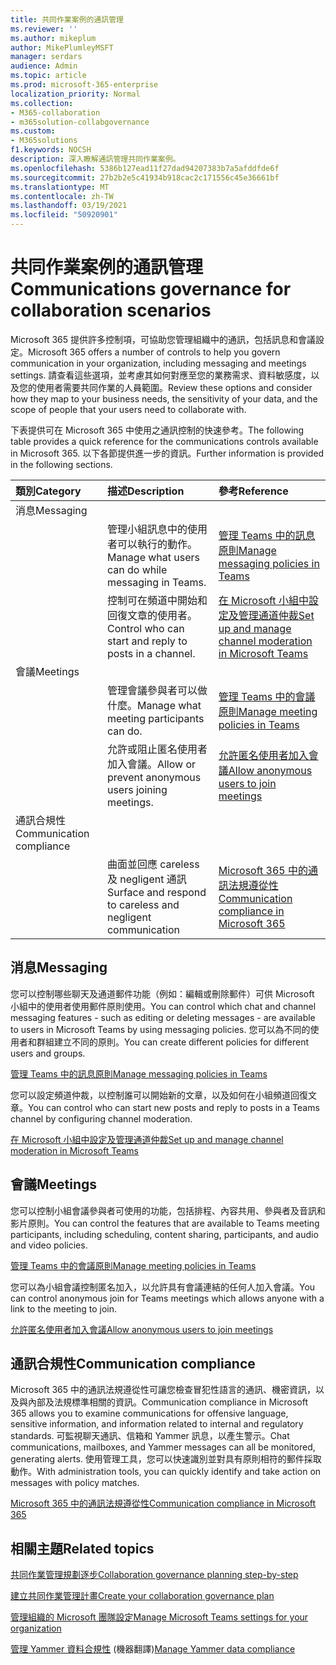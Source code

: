 ```yaml
---
title: 共同作業案例的通訊管理
ms.reviewer: ''
ms.author: mikeplum
author: MikePlumleyMSFT
manager: serdars
audience: Admin
ms.topic: article
ms.prod: microsoft-365-enterprise
localization_priority: Normal
ms.collection:
- M365-collaboration
- m365solution-collabgovernance
ms.custom:
- M365solutions
f1.keywords: NOCSH
description: 深入瞭解通訊管理共同作業案例。
ms.openlocfilehash: 5386b127ead11f27dad94207383b7a5afddfde6f
ms.sourcegitcommit: 27b2b2e5c41934b918cac2c171556c45e36661bf
ms.translationtype: MT
ms.contentlocale: zh-TW
ms.lasthandoff: 03/19/2021
ms.locfileid: "50920901"
---
```

# <a name="communications-governance-for-collaboration-scenarios"></a><span data-ttu-id="0901d-103">共同作業案例的通訊管理</span><span class="sxs-lookup"><span data-stu-id="0901d-103">Communications governance for collaboration scenarios</span></span>

<span data-ttu-id="0901d-104">Microsoft 365 提供許多控制項，可協助您管理組織中的通訊，包括訊息和會議設定。</span><span class="sxs-lookup"><span data-stu-id="0901d-104">Microsoft 365 offers a number of controls to help you govern communication in your organization, including messaging and meetings settings.</span></span> <span data-ttu-id="0901d-105">請查看這些選項，並考慮其如何對應至您的業務需求、資料敏感度，以及您的使用者需要共同作業的人員範圍。</span><span class="sxs-lookup"><span data-stu-id="0901d-105">Review these options and consider how they map to your business needs, the sensitivity of your data, and the scope of people that your users need to collaborate with.</span></span>

<span data-ttu-id="0901d-106">下表提供可在 Microsoft 365 中使用之通訊控制的快速參考。</span><span class="sxs-lookup"><span data-stu-id="0901d-106">The following table provides a quick reference for the communications controls available in Microsoft 365.</span></span> <span data-ttu-id="0901d-107">以下各節提供進一步的資訊。</span><span class="sxs-lookup"><span data-stu-id="0901d-107">Further information is provided in the following sections.</span></span>

|<span data-ttu-id="0901d-108">類別</span><span class="sxs-lookup"><span data-stu-id="0901d-108">Category</span></span>|<span data-ttu-id="0901d-109">描述</span><span class="sxs-lookup"><span data-stu-id="0901d-109">Description</span></span>|<span data-ttu-id="0901d-110">參考</span><span class="sxs-lookup"><span data-stu-id="0901d-110">Reference</span></span>|
|:-------|:----------|:--------|
|<span data-ttu-id="0901d-111">消息</span><span class="sxs-lookup"><span data-stu-id="0901d-111">Messaging</span></span>|||
||<span data-ttu-id="0901d-112">管理小組訊息中的使用者可以執行的動作。</span><span class="sxs-lookup"><span data-stu-id="0901d-112">Manage what users can do while messaging in Teams.</span></span>|[<span data-ttu-id="0901d-113">管理 Teams 中的訊息原則</span><span class="sxs-lookup"><span data-stu-id="0901d-113">Manage messaging policies in Teams</span></span>](/microsoftteams/messaging-policies-in-teams)|
||<span data-ttu-id="0901d-114">控制可在頻道中開始和回復文章的使用者。</span><span class="sxs-lookup"><span data-stu-id="0901d-114">Control who can start and reply to posts in a channel.</span></span>|[<span data-ttu-id="0901d-115">在 Microsoft 小組中設定及管理通道仲裁</span><span class="sxs-lookup"><span data-stu-id="0901d-115">Set up and manage channel moderation in Microsoft Teams</span></span>](/microsoftteams/manage-channel-moderation-in-teams)|
|<span data-ttu-id="0901d-116">會議</span><span class="sxs-lookup"><span data-stu-id="0901d-116">Meetings</span></span>|||
||<span data-ttu-id="0901d-117">管理會議參與者可以做什麼。</span><span class="sxs-lookup"><span data-stu-id="0901d-117">Manage what meeting participants can do.</span></span>|[<span data-ttu-id="0901d-118">管理 Teams 中的會議原則</span><span class="sxs-lookup"><span data-stu-id="0901d-118">Manage meeting policies in Teams</span></span>](/microsoftteams/meeting-policies-in-teams)|
||<span data-ttu-id="0901d-119">允許或阻止匿名使用者加入會議。</span><span class="sxs-lookup"><span data-stu-id="0901d-119">Allow or prevent anonymous users joining meetings.</span></span>|[<span data-ttu-id="0901d-120">允許匿名使用者加入會議</span><span class="sxs-lookup"><span data-stu-id="0901d-120">Allow anonymous users to join meetings</span></span>](/microsoftteams/meeting-settings-in-teams#allow-anonymous-users-to-join-meetings)|
|<span data-ttu-id="0901d-121">通訊合規性</span><span class="sxs-lookup"><span data-stu-id="0901d-121">Communication compliance</span></span>|||
||<span data-ttu-id="0901d-122">曲面並回應 careless 及 negligent 通訊</span><span class="sxs-lookup"><span data-stu-id="0901d-122">Surface and respond to careless and negligent communication</span></span>|[<span data-ttu-id="0901d-123">Microsoft 365 中的通訊法規遵從性</span><span class="sxs-lookup"><span data-stu-id="0901d-123">Communication compliance in Microsoft 365</span></span>](../compliance/communication-compliance.md)|

## <a name="messaging"></a><span data-ttu-id="0901d-124">消息</span><span class="sxs-lookup"><span data-stu-id="0901d-124">Messaging</span></span>

<span data-ttu-id="0901d-125">您可以控制哪些聊天及通道郵件功能（例如：編輯或刪除郵件）可供 Microsoft 小組中的使用者使用郵件原則使用。</span><span class="sxs-lookup"><span data-stu-id="0901d-125">You can control which chat and channel messaging features - such as editing or deleting messages - are available to users in Microsoft Teams by using messaging policies.</span></span> <span data-ttu-id="0901d-126">您可以為不同的使用者和群組建立不同的原則。</span><span class="sxs-lookup"><span data-stu-id="0901d-126">You can create different policies for different users and groups.</span></span>

[<span data-ttu-id="0901d-127">管理 Teams 中的訊息原則</span><span class="sxs-lookup"><span data-stu-id="0901d-127">Manage messaging policies in Teams</span></span>](/microsoftteams/messaging-policies-in-teams)

<span data-ttu-id="0901d-128">您可以設定頻道仲裁，以控制誰可以開始新的文章，以及如何在小組頻道回復文章。</span><span class="sxs-lookup"><span data-stu-id="0901d-128">You can control who can start new posts and reply to posts in a Teams channel by configuring channel moderation.</span></span>

[<span data-ttu-id="0901d-129">在 Microsoft 小組中設定及管理通道仲裁</span><span class="sxs-lookup"><span data-stu-id="0901d-129">Set up and manage channel moderation in Microsoft Teams</span></span>](/microsoftteams/manage-channel-moderation-in-teams)

## <a name="meetings"></a><span data-ttu-id="0901d-130">會議</span><span class="sxs-lookup"><span data-stu-id="0901d-130">Meetings</span></span>

<span data-ttu-id="0901d-131">您可以控制小組會議參與者可使用的功能，包括排程、內容共用、參與者及音訊和影片原則。</span><span class="sxs-lookup"><span data-stu-id="0901d-131">You can control the features that are available to Teams meeting participants, including scheduling, content sharing, participants, and audio and video policies.</span></span>

[<span data-ttu-id="0901d-132">管理 Teams 中的會議原則</span><span class="sxs-lookup"><span data-stu-id="0901d-132">Manage meeting policies in Teams</span></span>](/microsoftteams/meeting-policies-in-teams)

<span data-ttu-id="0901d-133">您可以為小組會議控制匿名加入，以允許具有會議連結的任何人加入會議。</span><span class="sxs-lookup"><span data-stu-id="0901d-133">You can control anonymous join for Teams meetings which allows anyone with a link to the meeting to join.</span></span>

[<span data-ttu-id="0901d-134">允許匿名使用者加入會議</span><span class="sxs-lookup"><span data-stu-id="0901d-134">Allow anonymous users to join meetings</span></span>](/microsoftteams/meeting-settings-in-teams#allow-anonymous-users-to-join-meetings)


## <a name="communication-compliance"></a><span data-ttu-id="0901d-135">通訊合規性</span><span class="sxs-lookup"><span data-stu-id="0901d-135">Communication compliance</span></span>

<span data-ttu-id="0901d-136">Microsoft 365 中的通訊法規遵從性可讓您檢查冒犯性語言的通訊、機密資訊，以及與內部及法規標準相關的資訊。</span><span class="sxs-lookup"><span data-stu-id="0901d-136">Communication compliance in Microsoft 365 allows you to examine communications for offensive language, sensitive information, and information related to internal and regulatory standards.</span></span> <span data-ttu-id="0901d-137">可監視聊天通訊、信箱和 Yammer 訊息，以產生警示。</span><span class="sxs-lookup"><span data-stu-id="0901d-137">Chat communications, mailboxes, and Yammer messages can all be monitored, generating alerts.</span></span> <span data-ttu-id="0901d-138">使用管理工具，您可以快速識別並對具有原則相符的郵件採取動作。</span><span class="sxs-lookup"><span data-stu-id="0901d-138">With administration tools, you can quickly identify and take action on messages with policy matches.</span></span>

[<span data-ttu-id="0901d-139">Microsoft 365 中的通訊法規遵從性</span><span class="sxs-lookup"><span data-stu-id="0901d-139">Communication compliance in Microsoft 365</span></span>](../compliance/communication-compliance.md)

## <a name="related-topics"></a><span data-ttu-id="0901d-140">相關主題</span><span class="sxs-lookup"><span data-stu-id="0901d-140">Related topics</span></span>

[<span data-ttu-id="0901d-141">共同作業管理規劃逐步</span><span class="sxs-lookup"><span data-stu-id="0901d-141">Collaboration governance planning step-by-step</span></span>](collaboration-governance-overview.md#collaboration-governance-planning-step-by-step)

[<span data-ttu-id="0901d-142">建立共同作業管理計畫</span><span class="sxs-lookup"><span data-stu-id="0901d-142">Create your collaboration governance plan</span></span>](collaboration-governance-first.md)

[<span data-ttu-id="0901d-143">管理組織的 Microsoft 團隊設定</span><span class="sxs-lookup"><span data-stu-id="0901d-143">Manage Microsoft Teams settings for your organization</span></span>](/microsoftteams/enable-features-office-365)

<span data-ttu-id="0901d-144">[管理 Yammer 資料合規性](/yammer/manage-security-and-compliance/manage-data-compliance) (機器翻譯)</span><span class="sxs-lookup"><span data-stu-id="0901d-144">[Manage Yammer data compliance](/yammer/manage-security-and-compliance/manage-data-compliance)</span></span>